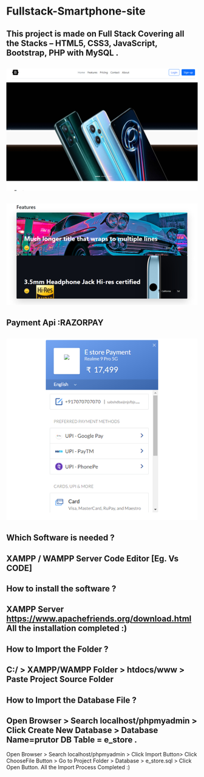 # Fullstack-Smartphone-site
This project is made on Full Stack Covering all the Stacks – HTML5, CSS3, JavaScript, Bootstrap, PHP with MySQL .  
------------------------------------------------------------------------------
![](/Screenshots/image_2022-03-11_14-49-18.png)
------------------------------------------------------------------------------
![](/Screenshots/image_2022-03-11_14-49-31.png)
------------------------------------------------------------------------------
Payment Api :RAZORPAY
------------------------------------------------------------------------------
![](/Screenshots/image_2022-03-11_14-51-21.png)
------------------------------------------------------------------------------
Which Software is needed ?
----------------------------------------------------------------
XAMPP / WAMPP Server
Code Editor [Eg. Vs CODE]
----------------------------------------------------------------
How to install the software ?
----------------------------------------------------------------
XAMPP Server
https://www.apachefriends.org/download.html
All the installation completed :)
----------------------------------------------------------------
How to Import the Folder ?
----------------------------------------------------------------
C:/ > XAMPP/WAMPP Folder > htdocs/www > Paste Project Source 
Folder
----------------------------------------------------------------
How to Import the Database File ?
----------------------------------------------------------------
Open Browser > Search localhost/phpmyadmin > Click Create New 
Database > Database Name=prutor DB Table = e_store .
----------------------------------------------------------------
Open Browser > Search localhost/phpmyadmin > Click Import Button> Click ChooseFile Button > Go to Project Folder > Database > 
e_store.sql > Click Open Button.
All the Import Process Completed :)
